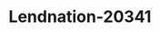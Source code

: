 ---
f_zip-code: 65706
f_state-code: MO
title: Lendnation-20341
f_phone: 417-468-2351
f_city-only: Marshfield
f_address: 1350 Spur Dr Marshfield
f_location-unique-id: '20341'
slug: lendnation-20341
updated-on: '2024-05-30T13:46:58.046Z'
created-on: '2024-05-30T13:36:59.803Z'
published-on: '2024-05-30T13:54:32.469Z'
f_city-state: cms/city/marshfield-mo.md
f_company: cms/company/lendnation.md
f_state: cms/state/missouri.md
layout: '[payday-loan].html'
tags: payday-loan
---